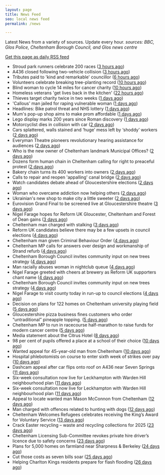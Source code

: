 ```yaml
---
layout: page
title: News Feed
seo: local news feed
permalink: /news

---
```


Latest News from a variety of sources. Update every hour.
_sources: BBC, Glos Police, Cheltenham Borough Council, and Glos news centre_

[Get this page as daily RSS feed](/daily.rss)

<!-- news_marker starts -->
- Stroud park runners celebrate 200 races ([3 hours ago](https://www.bbc.com/news/articles/c9w8qljrd8vo))
- A436 closed following two-vehicle collision ([3 hours ago](https://www.bbc.com/news/articles/c8ep87l5dz5o))
- Tributes paid to 'kind and remarkable' councillor ([6 hours ago](https://www.bbc.com/news/articles/c39j2n3d7kyo))
- Volunteers celebrate breaking tree-planting record ([10 hours ago](https://www.bbc.com/news/articles/cly1w07pegno))
- Blind woman to cycle 14 miles for cancer charity ([10 hours ago](https://www.bbc.com/news/articles/crkx8z4zx66o))
- Homeless veterans 'get lives back in the kitchen' ([22 hours ago](https://www.bbc.com/news/articles/cwyqkklqlr4o))
- Thieves target charity twice in two weeks ([1 days ago](https://www.bbc.com/news/articles/cp8kd7n7e6yo))
- 'Callous' man jailed for raping vulnerable woman ([1 days ago](https://www.bbc.com/news/articles/cp8v6n12p33o))
- Headlines: Bike patrol threat and NHS lottery ([1 days ago](https://www.bbc.com/news/articles/c99p53ee293o))
- Mum's pop-up shop aims to make prom affordable ([1 days ago](https://www.bbc.com/news/articles/c62xw4y0d70o))
- Lego display marks 200 years since Roman discovery ([1 days ago](https://www.bbc.com/news/articles/c4g49n0q8x0o))
- Motorcyclist dies in collision with car ([2 days ago](https://www.bbc.com/news/articles/c5ygvm160jgo))
- Cars splattered, walls stained and ‘huge’ mess left by ‘shoddy’ workers ([2 days ago](https://gloucesternewscentre.co.uk/cars-splattered-walls-stained-and-huge-mess-left-by-shoddy-workers/))
- Everyman Theatre pioneers revolutionary hearing assistance for audiences ([2 days ago](https://gloucesternewscentre.co.uk/everyman-theatre-pioneers-revolutionary-hearing-assistance-for-audiences/))
- Who is the new owner of Cheltenham landmark Municipal Offices? ([2 days ago](https://gloucesternewscentre.co.uk/who-is-the-new-owner-of-cheltenham-landmark-municipal-offices/))
- Dozens form human chain in Cheltenham calling for right to preaceful protest ([2 days ago](https://gloucesternewscentre.co.uk/dozens-form-human-chain-in-cheltenham-calling-for-right-to-preaceful-protest/))
- Bakery chain turns its 400 workers into owners ([2 days ago](https://www.bbc.com/news/articles/cwy08yk3egyo))
- Calls to repair and reopen 'appalling' canal bridge ([2 days ago](https://www.bbc.com/news/articles/c20z40kmjn4o))
- Watch candidates debate ahead of Gloucestershire elections ([2 days ago](https://www.bbc.com/news/videos/cp8j4nk77xdo))
- Woman who overcame addiction now helping others ([2 days ago](https://www.bbc.com/news/articles/cx2880jzyg4o))
- Ukrainian's new shop to make city a little sweeter ([2 days ago](https://www.bbc.com/news/articles/c8epxzr381jo))
- Eurovision Grand Final to be screened live at Gloucestershire theatre ([3 days ago](https://gloucesternewscentre.co.uk/eurovision-grand-final-to-be-screened-live-at-gloucestershire-theatre/))
- Nigel Farage hopes for Reform UK Gloucester, Cheltenham and Forest of Dean gains ([3 days ago](https://gloucesternewscentre.co.uk/nigel-farage-hopes-for-reform-uk-gloucester-cheltenham-and-forest-of-dean-gains/))
- Cheltenham man charged with stalking ([3 days ago](https://gloucesternewscentre.co.uk/cheltenham-man-charged-with-stalking/))
- Reform UK candidates believe there may be a few upsets in council elections ([4 days ago](https://gloucesternewscentre.co.uk/reform-uk-candidates-believe-there-may-be-a-few-upsets-in-council-elections/))
- Cheltenham man given Criminal Behaviour Order ([4 days ago](https://gloucesternewscentre.co.uk/cheltenham-man-given-criminal-behaviour-order/))
- Cheltenham MP calls for answers over design and workmanship of Strand refurb ([4 days ago](https://gloucesternewscentre.co.uk/cheltenham-mp-calls-for-answers-over-design-and-workmanship-of-strand-refurb/))
- Cheltenham Borough Council invites community input on new trees strategy ([4 days ago](https://gloucesternewscentre.co.uk/cheltenham-borough-council-invites-community-input-on-new-trees-strategy/))
- Man racially abuses woman in nightclub queue ([4 days ago](https://gloucesternewscentre.co.uk/man-racially-abuses-woman-in-nightclub-queue/))
- Nigel Farage greeted with cheers at brewery as Reform UK supporters chant name ([4 days ago](https://gloucesternewscentre.co.uk/nigel-farage-greeted-with-cheers-at-brewery-as-reform-uk-supporters-chant-name/))
- Cheltenham Borough Council invites community input on new trees strategy ([4 days ago](https://www.cheltenham.gov.uk/news/article/3005/cheltenham_borough_council_invites_community_input_on_new_trees_strategy))
- Nigel Farage to visit county today in run-up to council elections ([4 days ago](https://gloucesternewscentre.co.uk/nigel-farage-to-visit-county-today-in-run-up-to-council-elections/))
- Decision on plans for 122 homes on Cheltenham university playing field ([5 days ago](https://gloucesternewscentre.co.uk/decision-on-plans-for-122-homes-on-cheltenham-university-playing-field/))
- Gloucestershire pizza business fines customers who order “untraditional” pineapple topping. ([5 days ago](https://gloucesternewscentre.co.uk/gloucestershire-pizza-business-fines-customers-who-order-untraditional-pineapple-topping/))
- Cheltenham MP to run in racecourse half-marathon to raise funds for modern cancer centre ([5 days ago](https://gloucesternewscentre.co.uk/cheltenham-mp-to-run-in-racecourse-half-marathon-to-raise-funds-for-modern-cancer-centre/))
- Media statement about the Citrus Hotel ([8 days ago](https://www.cheltenham.gov.uk/news/article/3004/media_statement_about_the_citrus_hotel))
- 98 per cent of pupils offered a place at a school of their choice ([10 days ago](https://gloucesternewscentre.co.uk/98-per-cent-of-pupils-offered-a-place-at-a-school-of-their-choice/))
- Wanted appeal for 45-year-old man from Cheltenham ([10 days ago](https://gloucesternewscentre.co.uk/wanted-appeal-for-45-year-old-man-from-cheltenham/))
- Hospital phlebotomists on course to enter sixth week of strikes over pay ([10 days ago](https://gloucesternewscentre.co.uk/hospital-phlebotomists-on-course-to-enter-sixth-week-of-strikes-over-pay/))
- Dashcam appeal after car flips onto roof on A436 near Seven Springs ([11 days ago](https://gloucesternewscentre.co.uk/dashcam-appeal-after-car-flips-onto-roof-on-a436-near-seven-springs/))
- Six-week consultation now live for Leckhampton with Warden Hill neighbourhood plan ([11 days ago](https://gloucesternewscentre.co.uk/six-week-consultation-now-live-for-leckhampton-with-warden-hill-neighbourhood-plan-2/))
- Six-week consultation now live for Leckhampton with Warden Hill neighbourhood plan ([11 days ago](https://www.cheltenham.gov.uk/news/article/3003/six-week_consultation_now_live_for_leckhampton_with_warden_hill_neighbourhood_plan))
- Appeal to locate wanted man Mason McConnon from Cheltenham ([12 days ago](https://gloucesternewscentre.co.uk/appeal-to-locate-wanted-man-mason-mcconnon-from-cheltenham/))
- Man charged with offences related to hunting with dogs ([12 days ago](https://gloucesternewscentre.co.uk/man-charged-with-offences-related-to-hunting-with-dogs/))
- Cheltenham Welcomes Refugees celebrates receiving the King’s Award for Voluntary Service ([13 days ago](https://gloucesternewscentre.co.uk/cheltenham-welcomes-refugees-celebrates-receiving-the-kings-award-for-voluntary-service/))
- Crack Easter recycling – waste and recycling collections for 2025 ([23 days ago](https://www.cheltenham.gov.uk/news/article/3002/crack_easter_recycling_%E2%80%93_waste_and_recycling_collections_for_2025))
- Cheltenham Licensing Sub-Committee revokes private hire driver’s licence due to safety concerns ([23 days ago](https://www.cheltenham.gov.uk/news/article/3001/cheltenham_licensing_sub-committee_revokes_private_hire_drivers_licence_due_to_safety_concerns))
- Plans for 5,000 homes on farmland near Sharpness & Berkeley ([24 days ago](https://www.bbc.co.uk/sounds/play/p0l1v3k3))
- Cut those costs as seven bills soar ([25 days ago](https://www.bbc.co.uk/sounds/play/p0l1mstk))
- Helping Charlton Kings residents prepare for flash flooding ([26 days ago](https://www.cheltenham.gov.uk/news/article/3000/helping_charlton_kings_residents_prepare_for_flash_flooding))

<!-- news_marker ends -->
